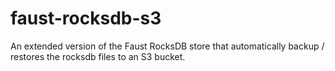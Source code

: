 # faust-rocksdb-s3
An extended version of the Faust RocksDB store that automatically backup / restores the rocksdb files to an S3 bucket.
